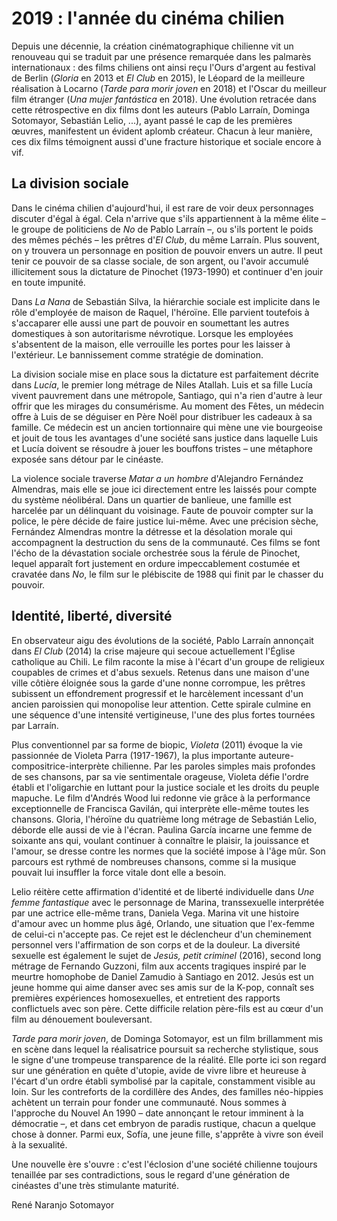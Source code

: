 # 2019 : l'année du cinéma chilien

Depuis une décennie, la création cinématographique chilienne vit un renouveau qui se traduit par une présence remarquée dans les palmarès internationaux : des films chiliens ont ainsi reçu l'Ours d'argent au festival de Berlin (_Gloria_ en 2013 et _El Club_ en 2015), le Léopard de la meilleure réalisation à Locarno (_Tarde para morir joven_ en 2018) et l'Oscar du meilleur film étranger (_Una mujer fantástica_ en 2018). Une évolution retracée dans cette rétrospective en dix films dont les auteurs (Pablo Larraín, Dominga Sotomayor, Sebastián Lelio, ...), ayant passé le cap de les premières œuvres, manifestent un évident aplomb créateur. Chacun à leur manière, ces dix films témoignent aussi d'une fracture historique et sociale encore à vif.

## La division sociale

Dans le cinéma chilien d'aujourd'hui, il est rare de voir deux personnages discuter d'égal à égal. Cela n'arrive que s'ils appartiennent à la même élite – le groupe de politiciens de _No_ de Pablo Larraín –, ou s'ils portent le poids des mêmes péchés – les prêtres d'_El Club_, du même Larraín. Plus souvent, on y trouvera un personnage en position de pouvoir envers un autre. Il peut tenir ce pouvoir de sa classe sociale, de son argent, ou l'avoir accumulé illicitement sous la dictature de Pinochet (1973-1990) et continuer d'en jouir en toute impunité.

Dans _La Nana_ de Sebastián Silva, la hiérarchie sociale est implicite dans le rôle d'employée de maison de Raquel, l'héroïne. Elle parvient toutefois à s'accaparer elle aussi une part de pouvoir en soumettant les autres domestiques à son autoritarisme névrotique. Lorsque les employées s'absentent de la maison, elle verrouille les portes pour les laisser à l'extérieur. Le bannissement comme stratégie de domination.

La division sociale mise en place sous la dictature est parfaitement décrite dans _Lucía_, le premier long métrage de Niles Atallah. Luis et sa fille Lucía vivent pauvrement dans une métropole, Santiago, qui n'a rien d'autre à leur offrir que les mirages du consumérisme. Au moment des Fêtes, un médecin offre à Luis de se déguiser en Père Noël pour distribuer les cadeaux à sa famille. Ce médecin est un ancien tortionnaire qui mène une vie bourgeoise et jouit de tous les avantages d'une société sans justice dans laquelle Luis et Lucía doivent se résoudre à jouer les bouffons tristes – une métaphore exposée sans détour par le cinéaste.

La violence sociale traverse _Matar a un hombre_ d'Alejandro Fernández Almendras, mais elle se joue ici directement entre les laissés pour compte du système néolibéral. Dans un quartier de banlieue, une famille est harcelée par un délinquant du voisinage. Faute de pouvoir compter sur la police, le père décide de faire justice lui-même. Avec une précision sèche, Fernández Almendras montre la détresse et la désolation morale qui accompagnent la destruction du sens de la communauté. Ces films se font l'écho de la dévastation sociale orchestrée sous la férule de Pinochet, lequel apparaît fort justement en ordure impeccablement costumée et cravatée dans _No_, le film sur le plébiscite de 1988 qui finit par le chasser du pouvoir.

## Identité, liberté, diversité

En observateur aigu des évolutions de la société, Pablo Larraín annonçait dans _El Club_ (2014) la crise majeure qui secoue actuellement l'Église catholique au Chili. Le film raconte la mise à l'écart d'un groupe de religieux coupables de crimes et d'abus sexuels. Retenus dans une maison d'une ville côtière éloignée sous la garde d'une nonne corrompue, les prêtres subissent un effondrement progressif et le harcèlement incessant d'un ancien paroissien qui monopolise leur attention. Cette spirale culmine en une séquence d'une intensité vertigineuse, l'une des plus fortes tournées par Larraín.

Plus conventionnel par sa forme de biopic, _Violeta_ (2011) évoque la vie passionnée de Violeta Parra (1917-1967), la plus importante auteure-compositrice-interprète chilienne. Par les paroles simples mais profondes de ses chansons, par sa vie sentimentale orageuse, Violeta défie l'ordre établi et l'oligarchie en luttant pour la justice sociale et les droits du peuple mapuche. Le film d'Andrés Wood lui redonne vie grâce à la performance exceptionnelle de Francisca Gavilán, qui interprète elle-même toutes les chansons. Gloria, l'héroïne du quatrième long métrage de Sebastián Lelio, déborde elle aussi de vie à l'écran. Paulina García incarne une femme de soixante ans qui, voulant continuer à connaître le plaisir, la jouissance et l'amour, se dresse contre les normes que la société impose à l'âge mûr. Son parcours est rythmé de nombreuses chansons, comme si la musique pouvait lui insuffler la force vitale dont elle a besoin.

Lelio réitère cette affirmation d'identité et de liberté individuelle dans _Une femme fantastique_ avec le personnage de Marina, transsexuelle interprétée par une actrice elle-même trans, Daniela Vega. Marina vit une histoire d'amour avec un homme plus âgé, Orlando, une situation que l'ex-femme de celui-ci n'accepte pas. Ce rejet est le déclencheur d'un cheminement personnel vers l'affirmation de son corps et de la douleur. La diversité sexuelle est également le sujet de _Jesús, petit criminel_ (2016), second long métrage de Fernando Guzzoni, film aux accents tragiques inspiré par le meurtre homophobe de Daniel Zamudio à Santiago en 2012. Jesús est un jeune homme qui aime danser avec ses amis sur de la K-pop, connaît ses premières expériences homosexuelles, et entretient des rapports conflictuels avec son père. Cette difficile relation père-fils est au cœur d'un film au dénouement bouleversant.

_Tarde para morir joven_, de Dominga Sotomayor, est un film brillamment mis en scène dans lequel la réalisatrice poursuit sa recherche stylistique, sous le signe d'une trompeuse transparence de la réalité. Elle porte ici son regard sur une génération en quête d'utopie, avide de vivre libre et heureuse à l'écart d'un ordre établi symbolisé par la capitale, constamment visible au loin. Sur les contreforts de la cordillère des Andes, des familles néo-hippies achètent un terrain pour fonder une communauté. Nous sommes à l'approche du Nouvel An 1990 – date annonçant le retour imminent à la démocratie –, et dans cet embryon de paradis rustique, chacun a quelque chose à donner. Parmi eux, Sofía, une jeune fille, s'apprête à vivre son éveil à la sexualité.

Une nouvelle ère s'ouvre : c'est l'éclosion d'une société chilienne toujours tenaillée par ses contradictions, sous le regard d'une génération de cinéastes d'une très stimulante maturité.

René Naranjo Sotomayor
